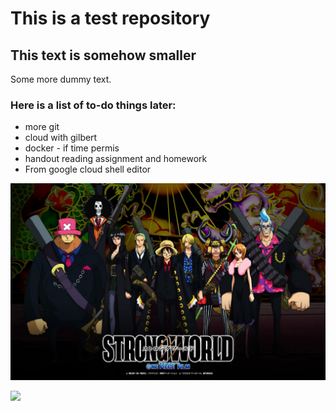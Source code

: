 # This is a test repository

## This text is somehow smaller

Some more dummy text.

### Here is a list of to-do things later:

* more git
* cloud with gilbert
* docker - if time permis
* handout reading assignment and homework
* From google cloud shell editor

![](onepiece.jpg)

![](https://static3.srcdn.com/wordpress/wp-content/uploads/2020/06/One-Piece.jpg)

